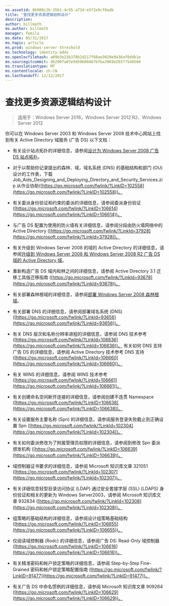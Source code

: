 ```yaml
---
ms.assetid: 8b900c2b-35b1-4c95-a73d-e5f2e9cf0adb
title: "查找更多资源逻辑结构设计"
description: 
author: billmath
ms.author: billmath
manager: femila
ms.date: 05/31/2017
ms.topic: article
ms.prod: windows-server-threshold
ms.technology: identity-adds
ms.openlocfilehash: a09b3e23b378b2d217f68ae3029e9436af8ddb1e
ms.sourcegitcommit: db290fa07e9d50686667bfba3969e20377548504
ms.translationtype: MT
ms.contentlocale: zh-CN
ms.lasthandoff: 12/12/2017
---
```

# <a name="finding-additional-resources-for-logical-structure-design"></a>查找更多资源逻辑结构设计

>适用于：Windows Server 2016，Windows Server 2012 R2、Windows Server 2012

你可以在 Windows Server 2003 和 Windows Server 2008 技术中心网站上找到有关 Active Directory 域服务 (广告 DS) 以下文档：  
  
-   有关设计站点拓扑的详细信息，请参阅[设计为 Windows Server 2008 广告 DS 站点拓扑](Designing-the-Site-Topology.md)。  
  
-   对于以帮助你记录提出的森林、域，域名系统 (DNS) 的基础结构和部门 (OU) 设计的工作表，下载 Job_Aids_Designing_and_Deploying_Directory_and_Security_Services.zip 从作业协助([https://go.microsoft.com/fwlink/?LinkID=102558](https://go.microsoft.com/fwlink/?LinkID=102558))。  
  
-   有关委派身份验证和约束的委派的详细信息，请参阅委派身份验证 ([https://go.microsoft.com/fwlink/?LinkID=106614](https://go.microsoft.com/fwlink/?LinkID=106614))。  
  
-   与广告 DS 配置为使用的防火墙有关详细信息，请参阅分段由防火墙网络中的 Active Directory ([https://go.microsoft.com/fwlink/?LinkId=37928](https://go.microsoft.com/fwlink/?LinkId=37928))。  
  
-   有关升级到 Windows Server 2008 的域的 Active Directory 的详细信息，请参阅[升级到 Windows Server 2008 和 Windows Server 2008 R2 广告 DS 域的 Active Directory 域](https://technet.microsoft.com/library/cc731188.aspx)。  
  
-   重新构造广告 DS 域内和林之间的详细信息，请参阅 Active Directory 3.1 迁移工具版迁移指南 ([https://go.microsoft.com/fwlink/?LinkId=93678](https://go.microsoft.com/fwlink/?LinkId=93678))。  
  
-   有关部署森林根域的详细信息，请参阅[部署 Windows Server 2008 森林根域](https://technet.microsoft.com/library/cc731174.aspx)。  
  
-   有关部署 DNS 的详细信息，请参阅部署域名系统 (DNS) ([https://go.microsoft.com/fwlink/?LinkId=93656](https://go.microsoft.com/fwlink/?LinkId=93656))。  
  
-   有关 DNS 层次和名称分辨率进程的详细信息，请参阅 DNS 技术参考 ([https://go.microsoft.com/fwlink/?LinkId=106636](https://go.microsoft.com/fwlink/?LinkId=106636))。 有关如何 DNS 支持广告 DS 的详细信息，请参阅 Active Directory 技术参考 DNS 支持 ([https://go.microsoft.com/fwlink/?LinkId=106660](https://go.microsoft.com/fwlink/?LinkId=106660))。  
  
-   有关 WINS 的详细信息，请参阅 WINS 技术参考 ([https://go.microsoft.com/fwlink/?LinkId=106661](https://go.microsoft.com/fwlink/?LinkId=106661))。  
  
-   有关创建命名空间断开连接的详细信息，请参阅创建不连贯 Namespace ([https://go.microsoft.com/fwlink/?LinkID=106638](https://go.microsoft.com/fwlink/?LinkID=106638))。  
  
-   有关设置服务主要名称 (Spn) 的详细信息，请参阅服务登录失败截止到正确设置 Spn ([https://go.microsoft.com/fwlink/?LinkId=102304](https://go.microsoft.com/fwlink/?LinkId=102304))。  
  
-   有关如何委派修改为了附属管理员权限的详细信息，请参阅到修改 Spn 委派颁发机构 ([https://go.microsoft.com/fwlink/?LinkID=106639](https://go.microsoft.com/fwlink/?LinkID=106639))。  
  
-   域控制器证书要求的详细信息，请参阅 Microsoft 知识库文章 321051 ([https://go.microsoft.com/fwlink/?LinkId=102307](https://go.microsoft.com/fwlink/?LinkId=102307))。  
  
-   有关详细信息轻型目录访问协议 (LDAP) 通过安全套接字层 (SSL) (LDAPS) 身份验证和相关的更新为 Windows Server2003，请参阅 Microsoft 知识库文章 932834 ([https://go.microsoft.com/fwlink/?LinkId=102308](https://go.microsoft.com/fwlink/?LinkId=102308))。  
  
-   组策略的基础结构的详细信息，请参阅设计组策略基础结构 ([https://go.microsoft.com/fwlink/?LinkID=106655](https://go.microsoft.com/fwlink/?LinkID=106655))。  
  
-   仅阅读域控制器 (Rodc) 的详细信息，请参阅广告 DS: Read-Only 域控制器 ([https://go.microsoft.com/fwlink/?LinkID=106616](https://go.microsoft.com/fwlink/?LinkID=106616))。  
  
-   有关精准密码和帐户锁定策略的详细信息，请参阅 Step-by-Step Fine-Grained 密码和帐户锁定策略配置指南 ([https://go.microsoft.com/fwlink/?LinkID=91477](https://go.microsoft.com/fwlink/?LinkID=91477))。  
  
-   有关广告 DS 中命名惯例的详细信息，请参阅 Microsoft 知识库文章 909264 ([https://go.microsoft.com/fwlink/?LinkID=106629](https://go.microsoft.com/fwlink/?LinkID=106629))。  
  


